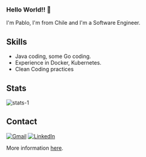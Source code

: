 ### Hello World!! 👋

I'm Pablo, I'm from Chile and I'm a Software Engineer.

## Skills

* Java coding, some Go coding.
* Experience in Docker, Kubernetes.
* Clean Coding practices

## Stats

![stats-1]

## Contact

[![Gmail][gmail]][gmail-url]
[![LinkedIn][linkedin-shield]][linkedin-url]



More information [here](https://pablosilvab.github.io/).

<!-- MARKDOWN LINKS & IMAGES -->
[stats-1]: https://github-readme-stats.vercel.app/api/top-langs/?username=pablosilvab&theme=blue-green
[gmail]: https://img.shields.io/badge/Gmail-D14836?style=for-the-badge&logo=gmail&logoColor=white
[gmail-url]: mailto:pablonicolassilvabravo@gmail.com
[linkedin-shield]: https://img.shields.io/badge/-LinkedIn-black.svg?style=for-the-badge&logo=linkedin&colorB=blue
[linkedin-url]: https://linkedin.com/in/pablosilvab

